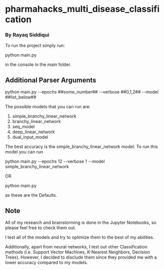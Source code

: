 # pharmahacks_multi_disease_classification
### By Rayaq Siddiqui

To run the project simply run:

python main.py

in the console in the main folder.

## Additional Parser Arguments

python main.py --epochs ##some_number## --verbose ##0,1,2## --model ##list_below##

The possible models that you can run are:

1. simple_branchy_linear_network
2. branchy_linear_network
3. seq_model
4. deep_linear_network
5. dual_input_model

The best accuracy is the simple_branchy_linear_network model. To run this model you can run

python main.py --epochs 12 --verbose 1 --model simple_branchy_linear_network

OR 

python main.py

as these are the Defaults.

## Note

All of my research and brainstorming is done in the Jupyter Notebooks, so please feel free to check them out. 

I test all of the models and try to optimize them to the best of my abilities. 

Additionally, apart from neural networks, I test out other Classification methods (i.e. Support Vector Machines, K-Nearest Neighbors, Decision Trees). However, I decided to disclude them since they provided me with a lower accuracy compared to my models.
